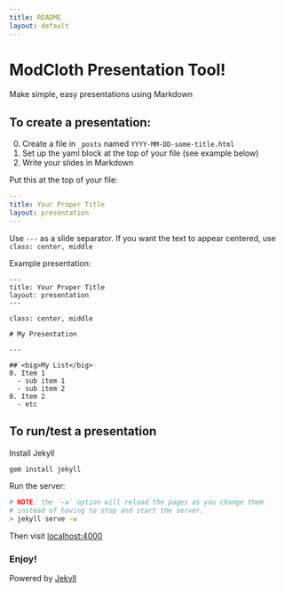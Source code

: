 ```yaml
---
title: README
layout: default
---
```


ModCloth Presentation Tool!
==============

Make simple, easy presentations using Markdown

## To create a presentation:

0. Create a file in `_posts` named `YYYY-MM-DD-some-title.html`
0. Set up the yaml block at the top of your file (see example below)
0. Write your slides in Markdown


Put this at the top of your file:

```yaml
---
title: Your Proper Title
layout: presentation
---
```

Use `---` as a slide separator.  If you want the text to appear
centered, use `class: center, middle`

Example presentation:

```text
---
title: Your Proper Title
layout: presentation
---

class: center, middle

# My Presentation

---

## <big>My List</big>
0. Item 1
  - sub item 1
  - sub item 2
0. Item 2
  - etc
```

## To run/test a presentation

Install Jekyll

```bash
gem install jekyll
```

Run the server:

```bash
# NOTE: the `-w` option will reload the pages as you change them
# instead of having to stop and start the server.
> jekyll serve -w
```

Then visit [localhost:4000](http://localhost:4000/)

### Enjoy!

Powered by [Jekyll](http://jekyllrb.com/)
